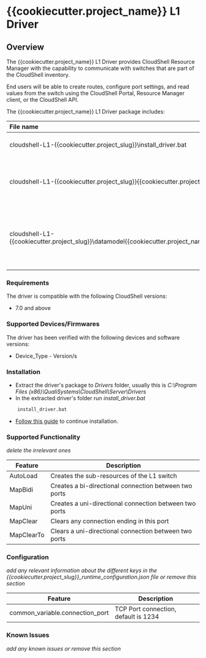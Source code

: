 # {{cookiecutter.project_name}} L1 Driver

## Overview
The {{cookiecutter.project_name}} L1 Driver provides CloudShell Resource Manager with the capability to communicate with switches that are part of the CloudShell inventory.

End users will be able to create routes, configure port settings, and read values from the switch using the CloudShell Portal, Resource Manager client, or the CloudShell API.

The {{cookiecutter.project_name}} L1 Driver package includes:

| File name | Description |
| :------ | ------ |
| cloudshell-L1-{{cookiecutter.project_slug}}\install_driver.bat | The driver installation script |
| cloudshell-L1-{{cookiecutter.project_slug}}\{{cookiecutter.project_slug}}_runtime_config.json | JSON file enabling additional configuration interface for the driver |
| cloudshell-L1-{{cookiecutter.project_slug}}\datamodel\{{cookiecutter.project_name}}_ResourceConfiguration.xml | An XML file holding all attribute and capabilities of the L1 switches of the same vendor |

### Requirements
The driver is compatible with the following CloudShell versions:
- 7.0 and above

### Supported Devices/Firmwares
The driver has been verified with the following devices and software versions:
- Device_Type - Version/s

### Installation
* Extract the driver's package to *Drivers* folder, usually this is *C:\\Program Files (x86)\\QualiSystems\\CloudShell\\Server\\Drivers*
* In the extracted driver's folder run *install_driver.bat*
```bash
    install_driver.bat
```
* [Follow this guide](http://help.quali.com/Online%20Help/8.3/Portal/Content/Admn/Cnct-Ctrl-L1-Swch.htm) to continue installation.

### Supported Functionality
*delete the irrelevant ones*

| Feature | Description |
| ------ | ------ |
| AutoLoad | Creates the sub-resources of the L1 switch |
| MapBidi | Creates a bi-directional connection between two ports |
| MapUni | Creates a uni-directional connection between two ports |
| MapClear | Clears any connection ending in this port |
| MapClearTo | Clears a uni-directional connection between two ports |

### Configuration
*add any relevant information about the different keys in the {{cookiecutter.project_slug}}_runtime_configuration.json file or remove this section*

| Feature | Description |
| ------ | ------ |
| common_variable.connection_port | TCP Port connection, default is 1234 |

### Known Issues
*add any known issues or remove this section*
